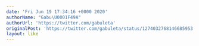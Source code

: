 ```yaml
---
date: 'Fri Jun 19 17:34:16 +0000 2020'
authorName: "Gabu\U0001F49A"
authorUrl: 'https://twitter.com/gabuleta'
originalPost: 'https://twitter.com/gabuleta/status/1274032768146685953'
layout: like
---
```

